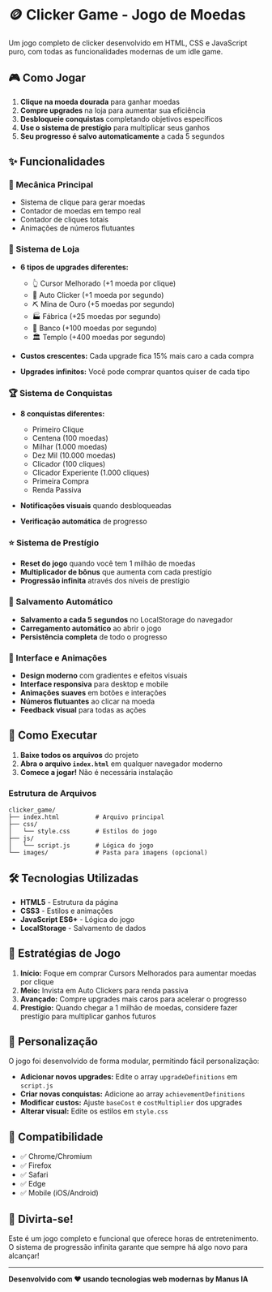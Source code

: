 # 🪙 Clicker Game - Jogo de Moedas

Um jogo completo de clicker desenvolvido em HTML, CSS e JavaScript puro, com todas as funcionalidades modernas de um idle game.

## 🎮 Como Jogar

1. **Clique na moeda dourada** para ganhar moedas
2. **Compre upgrades** na loja para aumentar sua eficiência
3. **Desbloqueie conquistas** completando objetivos específicos
4. **Use o sistema de prestígio** para multiplicar seus ganhos
5. **Seu progresso é salvo automaticamente** a cada 5 segundos

## ✨ Funcionalidades

### 🎯 Mecânica Principal
- Sistema de clique para gerar moedas
- Contador de moedas em tempo real
- Contador de cliques totais
- Animações de números flutuantes

### 🏪 Sistema de Loja
- **6 tipos de upgrades diferentes:**
  - 👆 Cursor Melhorado (+1 moeda por clique)
  - 🤖 Auto Clicker (+1 moeda por segundo)
  - ⛏️ Mina de Ouro (+5 moedas por segundo)
  - 🏭 Fábrica (+25 moedas por segundo)
  - 🏦 Banco (+100 moedas por segundo)
  - 🏛️ Templo (+400 moedas por segundo)

- **Custos crescentes:** Cada upgrade fica 15% mais caro a cada compra
- **Upgrades infinitos:** Você pode comprar quantos quiser de cada tipo

### 🏆 Sistema de Conquistas
- **8 conquistas diferentes:**
  - Primeiro Clique
  - Centena (100 moedas)
  - Milhar (1.000 moedas)
  - Dez Mil (10.000 moedas)
  - Clicador (100 cliques)
  - Clicador Experiente (1.000 cliques)
  - Primeira Compra
  - Renda Passiva

- **Notificações visuais** quando desbloqueadas
- **Verificação automática** de progresso

### ⭐ Sistema de Prestígio
- **Reset do jogo** quando você tem 1 milhão de moedas
- **Multiplicador de bônus** que aumenta com cada prestígio
- **Progressão infinita** através dos níveis de prestígio

### 💾 Salvamento Automático
- **Salvamento a cada 5 segundos** no LocalStorage do navegador
- **Carregamento automático** ao abrir o jogo
- **Persistência completa** de todo o progresso

### 🎨 Interface e Animações
- **Design moderno** com gradientes e efeitos visuais
- **Interface responsiva** para desktop e mobile
- **Animações suaves** em botões e interações
- **Números flutuantes** ao clicar na moeda
- **Feedback visual** para todas as ações

## 🚀 Como Executar

1. **Baixe todos os arquivos** do projeto
2. **Abra o arquivo `index.html`** em qualquer navegador moderno
3. **Comece a jogar!** Não é necessária instalação

### Estrutura de Arquivos
```
clicker_game/
├── index.html          # Arquivo principal
├── css/
│   └── style.css       # Estilos do jogo
├── js/
│   └── script.js       # Lógica do jogo
└── images/             # Pasta para imagens (opcional)
```

## 🛠️ Tecnologias Utilizadas

- **HTML5** - Estrutura da página
- **CSS3** - Estilos e animações
- **JavaScript ES6+** - Lógica do jogo
- **LocalStorage** - Salvamento de dados

## 🎯 Estratégias de Jogo

1. **Início:** Foque em comprar Cursors Melhorados para aumentar moedas por clique
2. **Meio:** Invista em Auto Clickers para renda passiva
3. **Avançado:** Compre upgrades mais caros para acelerar o progresso
4. **Prestígio:** Quando chegar a 1 milhão de moedas, considere fazer prestígio para multiplicar ganhos futuros

## 🔧 Personalização

O jogo foi desenvolvido de forma modular, permitindo fácil personalização:

- **Adicionar novos upgrades:** Edite o array `upgradeDefinitions` em `script.js`
- **Criar novas conquistas:** Adicione ao array `achievementDefinitions`
- **Modificar custos:** Ajuste `baseCost` e `costMultiplier` dos upgrades
- **Alterar visual:** Edite os estilos em `style.css`

## 📱 Compatibilidade

- ✅ Chrome/Chromium
- ✅ Firefox
- ✅ Safari
- ✅ Edge
- ✅ Mobile (iOS/Android)

## 🎉 Divirta-se!

Este é um jogo completo e funcional que oferece horas de entretenimento. O sistema de progressão infinita garante que sempre há algo novo para alcançar!

---

**Desenvolvido com ❤️ usando tecnologias web modernas by Manus IA**

